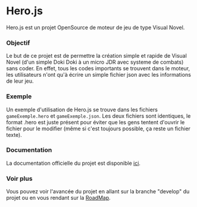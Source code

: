 # Hero.js

Hero.js est un projet OpenSource de moteur de jeu de type Visual Novel.

### Objectif

Le but de ce projet est de permettre la création simple et rapide de Visual Novel (d'un simple Doki Doki à un micro JDR avec systeme de combats) sans coder.
En effet, tous les codes importants se trouvent dans le moteur, les utilisateurs n'ont qu'à écrire un simple fichier json avec les informations de leur jeu.

### Exemple

Un exemple d'utilisation de Hero.js se trouve dans les fichiers `gameExemple.hero` et `gameExemple.json`.
Les deux fichiers sont identiques, le format .hero est juste présent pour éviter que les gens tentent d'ouvrir le fichier pour le modifier (même si c'est toujours possible, ça reste un fichier texte).

### Documentation

La documentation officielle du projet est disponible [ici](https://icy-wind-398.notion.site/Hero-js-03dc521b26ea4c4fb8d551821cd40092).

### Voir plus

Vous pouvez voir l'avancée du projet en allant sur la branche "develop" du projet ou en vous rendant sur la [RoadMap](https://icy-wind-398.notion.site/7491a484d7c04780a355470017cd76c2?v=b84e9b3d9c754a97b857863aed9811e7).